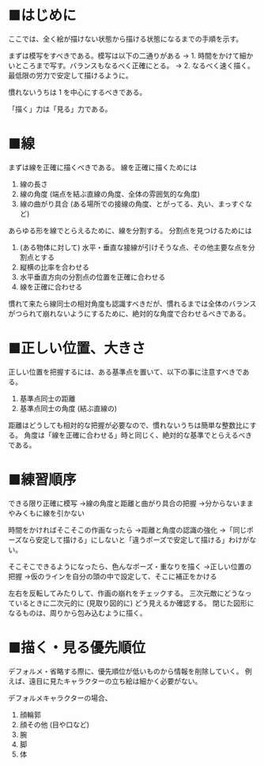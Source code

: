 ﻿# ■はじめに
ここでは、全く絵が描けない状態から描ける状態になるまでの手順を示す。

まずは模写をすべきである。模写は以下の二通りがある
→ 1. 時間をかけて細かいところまで写す。バランスもなるべく正確にとる。
→ 2. なるべく速く描く。最低限の労力で安定して描けるように。

慣れないうちは 1 を中心にするべきである。

「描く」力は「見る」力である。

# ■線
まずは線を正確に描くべきである。
線を正確に描くためには

1. 線の長さ
2. 線の角度 (端点を結ぶ直線の角度、全体の雰囲気的な角度)
3. 線の曲がり具合 (ある場所での接線の角度、とがってる、丸い、まっすぐなど)

あらゆる形を線でとらえるために、線を分割する。
分割点を見つけるためには

1. (ある物体に対して) 水平・垂直な接線が引けそうな点、その他主要な点を分割点とする
2. 縦横の比率を合わせる
3. 水平垂直方向の分割点の位置を正確に合わせる
4. 線を正確に合わせる

慣れて来たら線同士の相対角度も認識すべきだが、慣れるまでは全体のバランスがつられて崩れないようにするために、絶対的な角度で合わせるべきである。

# ■正しい位置、大きさ
正しい位置を把握するには、ある基準点を置いて、以下の事に注意すべきである。

1. 基準点同士の距離
2. 基準点同士の角度 (結ぶ直線の)

距離はどうしても相対的な把握が必要なので、慣れないうちは簡単な整数比にする。
角度は「線を正確に合わせる」時と同じく、絶対的な基準でとらえるべきである。

# ■練習順序
できる限り正確に模写
→線の角度と距離と曲がり具合の把握
→分からないままやみくもに線を引かない

時間をかければそこそこの作画なったら
→距離と角度の認識の強化
→「同じポーズなら安定して描ける」にしないと「違うポーズで安定して描ける」わけがない。

そこそこできるようになったら、色んなポーズ・重なりを描く
→正しい位置の把握
→仮のラインを自分の頭の中で設定して、そこに補正をかける

左右を反転してみたりして、作画の崩れをチェックする。
三次元敵にどうなっているときに二次元的に (見取り図的に) どう見えるか確認する。
閉じた図形になるものは、周りから包み込むように描く。

# ■描く・見る優先順位
デフォルメ・省略する際に、優先順位が低いものから情報を削除していく。
例えば、遠目に見たキャラクターの立ち絵は細かく必要がない。

デフォルメキャラクターの場合、

1. 顔輪郭
2. 顔その他 (目や口など)
3. 腕
4. 脚
5. 体
